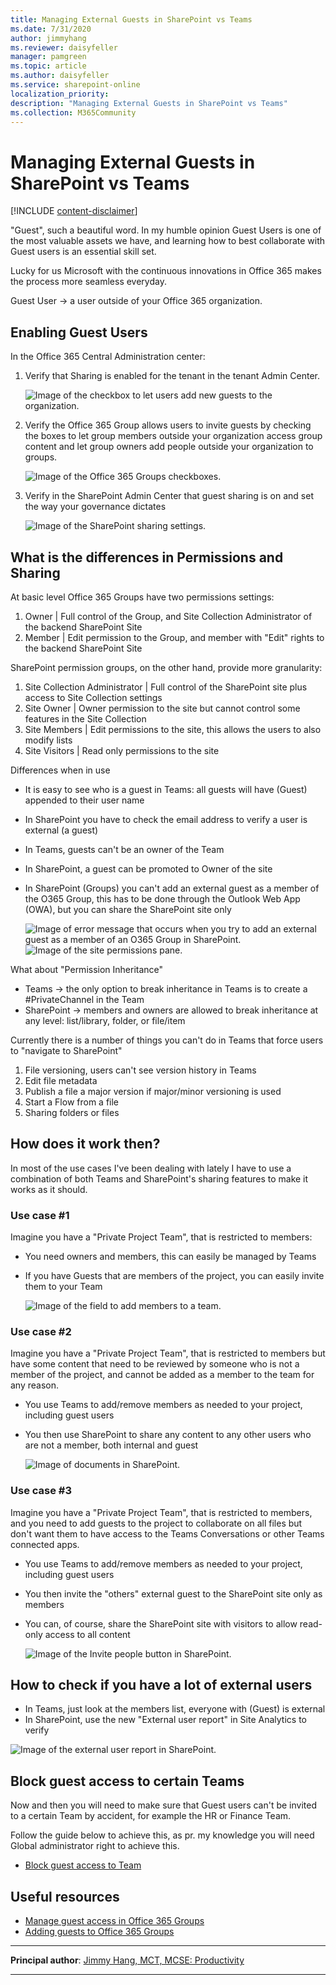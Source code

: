 ```yaml
---
title: Managing External Guests in SharePoint vs Teams
ms.date: 7/31/2020
author: jimmyhang
ms.reviewer: daisyfeller
manager: pamgreen
ms.topic: article
ms.author: daisyfeller
ms.service: sharepoint-online
localization_priority: 
description: "Managing External Guests in SharePoint vs Teams"
ms.collection: M365Community
---
```


# Managing External Guests in SharePoint vs Teams

[!INCLUDE [content-disclaimer](includes/content-disclaimer.md)]

"Guest", such a beautiful word. In my humble opinion Guest Users is one of the most valuable assets we have, and learning how to best collaborate with Guest users is an essential skill set.

Lucky for us Microsoft with the continuous innovations in Office 365 makes the process more seamless everyday.

Guest User -> a user outside of your Office 365 organization.

## Enabling Guest Users

In the Office 365 Central Administration center:

1. Verify that Sharing is enabled for the tenant in the tenant Admin Center.

    ![Image of the checkbox to let users add new guests to the organization.](media/managing-external-guest-in-SharePoint-vs-Teams/guest01.png)

2. Verify the Office 365 Group allows users to invite guests by checking the boxes to let group members outside your organization access group content and let group owners add people outside your organization to groups.

    ![Image of the Office 365 Groups checkboxes.](media/managing-external-guest-in-SharePoint-vs-Teams/guest02.png)

3. Verify in the SharePoint Admin Center that guest sharing is on and set the way your governance dictates

    ![Image of the SharePoint sharing settings.](media/managing-external-guest-in-SharePoint-vs-Teams/guest03.png)

## What is the differences in Permissions and Sharing

At basic level Office 365 Groups have two permissions settings:

1. Owner | Full control of the Group, and Site Collection Administrator of the backend SharePoint Site
2. Member | Edit permission to the Group, and member with "Edit" rights to the backend SharePoint Site  

SharePoint permission groups, on the other hand, provide more granularity:

1. Site Collection Administrator | Full control of the SharePoint site plus access to Site Collection settings
2. Site Owner | Owner permission to the site but cannot control some features in the Site Collection
3. Site Members | Edit permissions to the site, this allows the users to also modify lists
4. Site Visitors | Read only permissions to the site

Differences when in use

* It is easy to see who is a guest in Teams: all guests will have (Guest) appended to their user name
* In SharePoint you have to check the email address to verify a user is external (a guest)
* In Teams, guests can't be an owner of the Team
* In SharePoint, a guest can be promoted to Owner of the site
* In SharePoint (Groups) you can't add an external guest as a member of the O365 Group, this has to be done through the Outlook Web App (OWA), but you can share the SharePoint site only

    ![Image of error message that occurs when you try to add an external guest as a member of an O365 Group in SharePoint.](media/managing-external-guest-in-SharePoint-vs-Teams/guest05.png)
    ![Image of the site permissions pane.](media/managing-external-guest-in-SharePoint-vs-Teams/guest07.png)

What about "Permission Inheritance"

* Teams -> the only option to break inheritance in Teams is to create a #PrivateChannel in the Team
* SharePoint -> members and owners are allowed to break inheritance at any level: list/library, folder, or file/item

Currently there is a number of things you can't do in Teams that force users to "navigate to SharePoint"

1. File versioning, users can't see version history in Teams
2. Edit file metadata
3. Publish a file a major version if major/minor versioning is used
4. Start a Flow from a file
5. Sharing folders or files

## How does it work then?

In most of the use cases I've been dealing with lately I have to use a combination of both Teams and SharePoint's sharing features to make it works as it should.

### Use case #1

Imagine you have a "Private Project Team", that is restricted to members:

* You need owners and members, this can easily be managed by Teams
* If you have Guests that are members of the project, you can easily invite them to your Team

    ![Image of the field to add members to a team.](media/managing-external-guest-in-SharePoint-vs-Teams/guest04.png)

### Use case #2

Imagine you have a "Private Project Team", that is restricted to members but have some content that need to be reviewed by someone who is not a member of the project, and cannot be added as a member to the team for any reason.

* You use Teams to add/remove members as needed to your project, including guest users
* You then use SharePoint to share any content to any other users who are not a member, both internal and guest

    ![Image of documents in SharePoint.](media/managing-external-guest-in-SharePoint-vs-Teams/guest08.png)

### Use case #3

Imagine you have a "Private Project Team", that is restricted to members, and you need to add guests to the project to collaborate on all files but don't want them to have access to the Teams Conversations or other Teams connected apps.

* You use Teams to add/remove members as needed to your project, including guest users
* You then invite the "others" external guest to the SharePoint site only as members
* You can, of course, share the SharePoint site with visitors to allow read-only access to all content

    ![Image of the Invite people button in SharePoint.](media/managing-external-guest-in-SharePoint-vs-Teams/guest07.png)

## How to check if you have a lot of external users

* In Teams, just look at the members list, everyone with (Guest) is external
* In SharePoint, use the new "External user report" in Site Analytics to verify

![Image of the external user report in SharePoint.](media/managing-external-guest-in-SharePoint-vs-Teams/guest09.png)

## Block guest access to certain Teams

Now and then you will need to make sure that Guest users can't be invited to a certain Team by accident, for example the HR or Finance Team.

Follow the guide below to achieve this, as pr. my knowledge you will need Global administrator right to achieve this.

* [Block guest access to Team](/microsoft-365/admin/create-groups/manage-guest-access-in-groups#block-guest-users-from-a-specific-group)

## Useful resources

* [Manage guest access in Office 365 Groups](/office365/admin/create-groups/manage-guest-access-in-groups)
* [Adding guests to Office 365 Groups](https://support.office.com/article/adding-guests-to-office-365-groups-bfc7a840-868f-4fd6-a390-f347bf51aff6)

---

**Principal author**: [Jimmy Hang, MCT, MCSE: Productivity](https://www.linkedin.com/in/jimmyhang)

---
